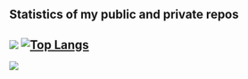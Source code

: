 ## Statistics of my public and private repos
![](https://github-readme-stats-fork-seven.vercel.app/api?username=TMThong&theme=transparent)
[![Top Langs](https://github-readme-stats-fork-seven.vercel.app/api/top-langs/?username=TMThong&theme=transparent&layout=donut-vertical)](https://github.com/TMThong/TMThong)
---
![](https://komarev.com/ghpvc/?username=TMThong&color=brightgreen)
